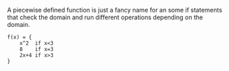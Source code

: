 A piecewise defined function is just a fancy name for an some if statements that check the domain and run different operations depending on the domain.

```
f(x) = {
    x^2  if x<3
    8    if x=3
    2x+4 if x>3
}
```
